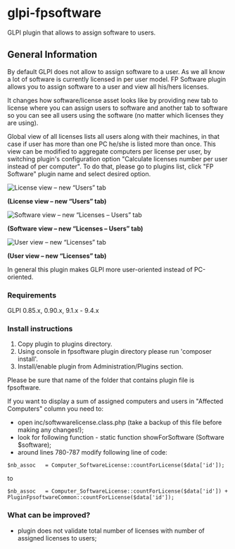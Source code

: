 # glpi-fpsoftware
GLPI plugin that allows to assign software to users.

## General Information
By default GLPI does not allow to assign software to a user. As we all know a lot of software is currently licensed in per user model. FP Software plugin allows you to assign software to a user and view all his/hers licenses.

It changes how software/license asset looks like by providing new tab to license where you can assign users to software and another tab to software so you can see all users using the software (no matter which licenses they are using).

Global view of all licenses lists all users along with their machines, in that case if user has more than one PC he/she is listed more than once. This view can be modified to aggregate computers per license per user, by switching plugin's configuration option "Calculate licenses number per user instead of per computer". To do that, please go to plugins list, click "FP Software" plugin name and select desired option. 


![License view – new “Users” tab](https://cloud.githubusercontent.com/assets/3634020/8588884/ca0d363a-260f-11e5-9a7c-8be8b4600eb2.png)

**(License view – new “Users” tab)**

![Software view – new “Licenses – Users” tab](https://cloud.githubusercontent.com/assets/3634020/8588883/ca0995ca-260f-11e5-9e55-31dd860081ea.png)

**(Software view – new “Licenses – Users” tab)**

![User view – new “Licenses” tab](https://cloud.githubusercontent.com/assets/3634020/8588885/ca1083b2-260f-11e5-85e3-0182aa70e4b4.png)

**(User view – new “Licenses” tab)**

In general this plugin makes GLPI more user-oriented instead of PC-oriented.

### Requirements
GLPI 0.85.x, 0.90.x, 9.1.x - 9.4.x

### Install instructions
1. Copy plugin to plugins directory.
2. Using console in fpsoftware plugin directory please run 'composer install'.
3. Install/enable plugin from Administration/Plugins 
section.

Please be sure that name of the folder that contains plugin file is fpsoftware.

If you want to display a sum of assigned computers and users in "Affected Computers" column you need to:
- open inc/softwwarelicense.class.php (take a backup of this file before making any changes!);
- look for following function - static function showForSoftware (Software $software);
- around lines 780-787 modify following line of code:

```
$nb_assoc   = Computer_SoftwareLicense::countForLicense($data['id']);
```

to

```
$nb_assoc   = Computer_SoftwareLicense::countForLicense($data['id']) + PluginFpsoftwareCommon::countForLicense($data['id']);
```

### What can be improved?
* plugin does not validate total number of licenses with number of assigned licenses to users;
